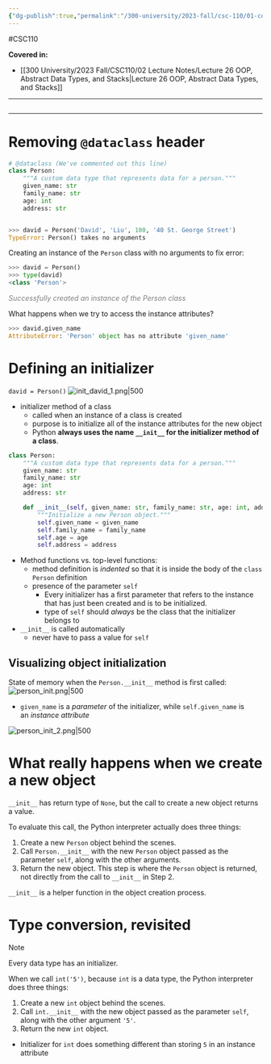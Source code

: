 ```yaml
---
{"dg-publish":true,"permalink":"/300-university/2023-fall/csc-110/01-course-notes/10-abstraction-classes-software-design/10-2-defining-our-own-data-types-part-3/","created":"2023-11-18T22:09:07.469-05:00","updated":"2023-11-20T19:47:57.507-05:00"}
---
```


#CSC110

**Covered in:**
- [[300 University/2023 Fall/CSC110/02 Lecture Notes/Lecture 26 OOP, Abstract Data Types, and Stacks\|Lecture 26 OOP, Abstract Data Types, and Stacks]]
---
```table-of-contents
```
---
# Removing `@dataclass` header

```python
# @dataclass (We've commented out this line)
class Person:
    """A custom data type that represents data for a person."""
    given_name: str
    family_name: str
    age: int
    address: str


>>> david = Person('David', 'Liu', 100, '40 St. George Street')
TypeError: Person() takes no arguments
```

Creating an instance of the `Person` class with no arguments to fix error:
```python
>>> david = Person()
>>> type(david)
<class 'Person'>
```
<div class="caption" style="color: grey"><i>Successfully created an instance of the Person class</i></div>

What happens when we try to access the instance attributes?
```python
>>> david.given_name
AttributeError: 'Person' object has no attribute 'given_name'
```

# Defining an initializer

`david = Person()`
![init_david_1.png|500](/img/user/Files/CSC110/init_david_1.png)

- initializer method of a class
	- called when an instance of a class is created
	- purpose is to initialize all of the instance attributes for the new object
	- Python **always uses the name `__init__` for the initializer method of a class**.

```python
class Person:
    """A custom data type that represents data for a person."""
    given_name: str
    family_name: str
    age: int
    address: str

    def __init__(self, given_name: str, family_name: str, age: int, address: str) -> None:
        """Initialize a new Person object."""
        self.given_name = given_name
        self.family_name = family_name
        self.age = age
        self.address = address
```

- Method functions vs. top-level functions:
	- method definition is _indented_ so that it is inside the body of the `class Person` definition
	- presence of the parameter `self`
		- Every initializer has a first parameter that refers to the instance that has just been created and is to be initialized.
		- type of `self` should _always_ be the class that the initializer belongs to
- `__init__` is called automatically
	- never have to pass a value for `self`

## Visualizing object initialization

State of memory when the `Person.__init__` method is first called:
![person_init.png|500](/img/user/Files/CSC110/person_init.png)

- `given_name` is a _parameter_ of the initializer, while `self.given_name` is an _instance attribute_

![person_init_2.png|500](/img/user/Files/CSC110/person_init_2.png)

# What really happens when we create a new object

`__init__` has return type of `None`, but the call to create a new object returns a value.

To evaluate this call, the Python interpreter actually does three things:

1. Create a new `Person` object behind the scenes.
2. Call `Person.__init__` with the new `Person` object passed as the parameter `self`, along with the other arguments.
3. Return the new object. This step is where the `Person` object is returned, not directly from the call to `__init__` in Step 2.

`__init__` is a helper function in the object creation process.

# Type conversion, revisited

> [!note] 
> Every data type has an initializer.

When we call `int('5')`, because `int` is a data type, the Python interpreter does three things:

1. Create a new `int` object behind the scenes.
2. Call `int.__init__` with the new object passed as the parameter `self`, along with the other argument `'5'`.
3. Return the new `int` object.

- Initializer for `int` does something different than storing `5` in an instance attribute